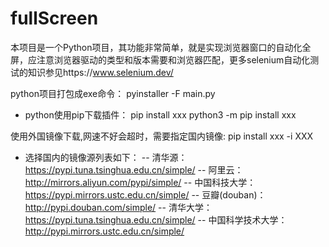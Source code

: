 # fullScreen

本项目是一个Python项目，其功能非常简单，就是实现浏览器窗口的自动化全屏，应注意浏览器驱动的类型和版本需要和浏览器匹配，更多selenium自动化测试的知识参见https://www.selenium.dev/

python项目打包成exe命令： pyinstaller -F main.py

- python使用pip下载插件：
pip install xxx
python3 -m pip install xxx

使用外国镜像下载,网速不好会超时，需要指定国内镜像: pip install xxx -i XXX

- 选择国内的镜像源列表如下：
 -- 清华源： https://pypi.tuna.tsinghua.edu.cn/simple/
 -- 阿里云： http://mirrors.aliyun.com/pypi/simple/
 -- 中国科技大学： https://pypi.mirrors.ustc.edu.cn/simple/
 -- 豆瓣(douban)：http://pypi.douban.com/simple/
 -- 清华大学： https://pypi.tuna.tsinghua.edu.cn/simple/
 -- 中国科学技术大学： http://pypi.mirrors.ustc.edu.cn/simple/
